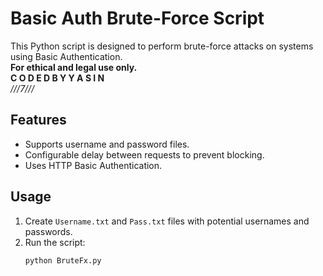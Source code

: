# Basic Auth Brute-Force Script

This Python script is designed to perform brute-force attacks on systems using Basic Authentication.  
**For ethical and legal use only.**<br>
**C O D E D  B Y  Y A S I N**<br>
*///7///* 
## Features
- Supports username and password files.
- Configurable delay between requests to prevent blocking.
- Uses HTTP Basic Authentication.

## Usage
1. Create `Username.txt` and `Pass.txt` files with potential usernames and passwords.
2. Run the script:
   ```bash
   python BruteFx.py
